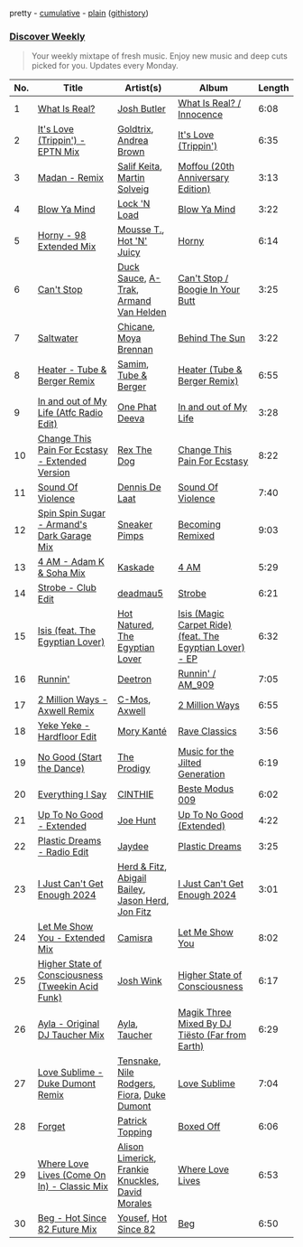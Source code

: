 pretty - [cumulative](/playlists/cumulative/Discover%20Weekly.md) - [plain](/playlists/plain/37i9dQZEVXcERLiUqU2pJX) ([githistory](https://github.githistory.xyz/vitokorn/spotify-playlist-archive/blob/master/playlists/plain/37i9dQZEVXcERLiUqU2pJX))
### [Discover Weekly](https://open.spotify.com/playlist/37i9dQZEVXcERLiUqU2pJX)

> Your weekly mixtape of fresh music. Enjoy new music and deep cuts picked for you. Updates every Monday.

| No. | Title | Artist(s) | Album | Length |
|---|---|---|---|---|
| 1 | [What Is Real?](https://open.spotify.com/track/0UDbCRkLWo8CqFrnKhotdz) | [Josh Butler](https://open.spotify.com/artist/0EAlTKO2HfATH766bVH1rX) | [What Is Real? / Innocence](https://open.spotify.com/album/6mJxwGskyTVxInMc5xOtXc) | 6:08 |
| 2 | [It's Love (Trippin') - EPTN Mix](https://open.spotify.com/track/00NwCKUjcDmmQQox5JAnBD) | [Goldtrix](https://open.spotify.com/artist/4Pif8am2UHNsBFcUA9zthX), [Andrea Brown](https://open.spotify.com/artist/1pFPaJCULP8CZE6y0tbzyn) | [It's Love (Trippin')](https://open.spotify.com/album/4ZL67EHZO6iXprpzl6N5Wc) | 6:35 |
| 3 | [Madan - Remix](https://open.spotify.com/track/5h1xmefdnY2Y4zld4jnvoE) | [Salif Keita](https://open.spotify.com/artist/0VVnWF3KNaa5O7ESohKhAx), [Martin Solveig](https://open.spotify.com/artist/1bj5GrcLom5gZFF5t949Xl) | [Moffou (20th Anniversary Edition)](https://open.spotify.com/album/08WWdjuCR4ZMhV3ZeUAEI7) | 3:13 |
| 4 | [Blow Ya Mind](https://open.spotify.com/track/0BOinKRfOULnJuTW8RVmCX) | [Lock 'N Load](https://open.spotify.com/artist/36WpsQfa32ou67lhwl8RQ9) | [Blow Ya Mind](https://open.spotify.com/album/7p2I7bN18Yq05Vf7NUjnAU) | 3:22 |
| 5 | [Horny - 98 Extended Mix](https://open.spotify.com/track/68tQsFFqWGm9XVsEJJ3rNL) | [Mousse T.](https://open.spotify.com/artist/5N6EzjkOoyABhNZJggeXi6), [Hot 'N' Juicy](https://open.spotify.com/artist/7c40GtC37kwpGDm8kbYcHr) | [Horny](https://open.spotify.com/album/7uSxsLNz7MCIUgzINLvcEH) | 6:14 |
| 6 | [Can't Stop](https://open.spotify.com/track/07zoemKwTiQXJFXG7hRtm7) | [Duck Sauce](https://open.spotify.com/artist/0q8J3Yj810t5cpAYEJ7gxt), [A-Trak](https://open.spotify.com/artist/3TaUSUXn41GixL7zbvrIDt), [Armand Van Helden](https://open.spotify.com/artist/3cQA9WH8liZfeja1DxcDYE) | [Can't Stop / Boogie In Your Butt](https://open.spotify.com/album/631JjaALlDwnLPjmHhClTW) | 3:25 |
| 7 | [Saltwater](https://open.spotify.com/track/7a1jKlij4hReZVlHNOuhai) | [Chicane](https://open.spotify.com/artist/5GxyeQagayzZOg4UwffQlD), [Moya Brennan](https://open.spotify.com/artist/3ZvmmlF8EMEpnnK90jfuJv) | [Behind The Sun](https://open.spotify.com/album/0XLrcTejd2HyqgmCCajtzG) | 3:22 |
| 8 | [Heater - Tube & Berger Remix](https://open.spotify.com/track/2ByTjtyKo5S6i7Knlzezo5) | [Samim](https://open.spotify.com/artist/3iI5B3NF2FdRcRocAKOAPM), [Tube & Berger](https://open.spotify.com/artist/32wcuqRxZuBY5HbH1bWa8h) | [Heater (Tube & Berger Remix)](https://open.spotify.com/album/5dCbhsYIcXSE63fTkML9Pm) | 6:55 |
| 9 | [In and out of My Life (Atfc Radio Edit)](https://open.spotify.com/track/0KXJR7ZGHAZCwzwSTT1Mmx) | [One Phat Deeva](https://open.spotify.com/artist/1kJMBhhFFZwfVa0jPcRBvc) | [In and out of My Life](https://open.spotify.com/album/52nhmv1t98RDllLqtFJ4Bk) | 3:28 |
| 10 | [Change This Pain For Ecstasy - Extended Version](https://open.spotify.com/track/0TMQda1yG1YMMPvMGJU5vo) | [Rex The Dog](https://open.spotify.com/artist/5zbQoW1WWTzvITE8w4ckoC) | [Change This Pain For Ecstasy](https://open.spotify.com/album/08xHiG90YhACt4w637oTqn) | 8:22 |
| 11 | [Sound Of Violence](https://open.spotify.com/track/7dLPl0Bz7CY9VoG5McWk6y) | [Dennis De Laat](https://open.spotify.com/artist/5H2dkBvXw4XaAZvhmYMyi5) | [Sound Of Violence](https://open.spotify.com/album/3xxiKItfuonl27fktOJUWN) | 7:40 |
| 12 | [Spin Spin Sugar - Armand's Dark Garage Mix](https://open.spotify.com/track/6QpiBpYwFtR4M6QEG7XLXn) | [Sneaker Pimps](https://open.spotify.com/artist/1EJWNhiYbOyeUHbsS7Kp1P) | [Becoming Remixed](https://open.spotify.com/album/64598xyUZfqBRCuFVLrznn) | 9:03 |
| 13 | [4 AM - Adam K & Soha Mix](https://open.spotify.com/track/1d4LKOubKKEJHqoxoUe4vR) | [Kaskade](https://open.spotify.com/artist/6TQj5BFPooTa08A7pk8AQ1) | [4 AM](https://open.spotify.com/album/40QSSoOZLAtfWHItbP1Szl) | 5:29 |
| 14 | [Strobe - Club Edit](https://open.spotify.com/track/0eEYax5zHz46XYmD0RJdx6) | [deadmau5](https://open.spotify.com/artist/2CIMQHirSU0MQqyYHq0eOx) | [Strobe](https://open.spotify.com/album/6EYy8giXumFOmT1fpZTCMB) | 6:21 |
| 15 | [Isis (feat. The Egyptian Lover)](https://open.spotify.com/track/5IJxVMUORBy0KzqXAoQD1S) | [Hot Natured](https://open.spotify.com/artist/4aKZ8rfdsQeR7YSskFu9V3), [The Egyptian Lover](https://open.spotify.com/artist/6GGVr7WgIWhsnJNdGyPklP) | [Isis (Magic Carpet Ride) (feat. The Egyptian Lover) - EP](https://open.spotify.com/album/4H96TexEo1r2rlSu10FuVO) | 6:32 |
| 16 | [Runnin'](https://open.spotify.com/track/6iBY8PuHz8Pacevl7IRrH0) | [Deetron](https://open.spotify.com/artist/0d4nL4lAEkHJIqLZSHBuav) | [Runnin' / AM_909](https://open.spotify.com/album/0M8uoesa09hIAICP8JPQMe) | 7:05 |
| 17 | [2 Million Ways - Axwell Remix](https://open.spotify.com/track/5d0xTYPko4gewEHpJl5ZJy) | [C-Mos](https://open.spotify.com/artist/2anOd48kSLCgEawhP3LJpJ), [Axwell](https://open.spotify.com/artist/1xNmvlEiICkRlRGqlNFZ43) | [2 Million Ways](https://open.spotify.com/album/2aDh2LdK6zFidHxBWJQeu6) | 6:55 |
| 18 | [Yeke Yeke - Hardfloor Edit](https://open.spotify.com/track/3P2CTYznZuBgFHCPXqISDG) | [Mory Kanté](https://open.spotify.com/artist/0roLSs1WqlurDniSZ1pttN) | [Rave Classics](https://open.spotify.com/album/5RxPozvp4dooX36BFRIUMT) | 3:56 |
| 19 | [No Good (Start the Dance)](https://open.spotify.com/track/2Jb5Qyy37fdGOTJ6iPYq1y) | [The Prodigy](https://open.spotify.com/artist/4k1ELeJKT1ISyDv8JivPpB) | [Music for the Jilted Generation](https://open.spotify.com/album/4qhJwKBr2ksxAUFjfJd3rb) | 6:19 |
| 20 | [Everything I Say](https://open.spotify.com/track/1CfkMJc4zp8TzbcoSVKu1Z) | [CINTHIE](https://open.spotify.com/artist/764H8zG8sTf5FPHWHW5bvh) | [Beste Modus 009](https://open.spotify.com/album/1TOoLZt8VARZT3438d9IUE) | 6:02 |
| 21 | [Up To No Good - Extended](https://open.spotify.com/track/6BCr9cUP1IAMvo1aGZ7vDA) | [Joe Hunt](https://open.spotify.com/artist/6GZR8ecgFdUz69ADiMz1Yf) | [Up To No Good (Extended)](https://open.spotify.com/album/0PcxF0cPzy7MLcLPfM1CKK) | 4:22 |
| 22 | [Plastic Dreams - Radio Edit](https://open.spotify.com/track/7t020iFDoAjNgc4mjUMBAS) | [Jaydee](https://open.spotify.com/artist/2xVsrAmTyLeCvOvPqTo767) | [Plastic Dreams](https://open.spotify.com/album/2vFYX4AbJVY2ZDkNKbABUq) | 3:25 |
| 23 | [I Just Can't Get Enough 2024](https://open.spotify.com/track/4eBUV9gOciUkgbsJMUmZJQ) | [Herd & Fitz](https://open.spotify.com/artist/7L6QP4RbQLJplFQPAlOr5p), [Abigail Bailey](https://open.spotify.com/artist/0QUNf5BdFRIp6NSs2WbgxM), [Jason Herd](https://open.spotify.com/artist/6NoGVcOrK4W1Xuxcl8hrCQ), [Jon Fitz](https://open.spotify.com/artist/1BHeUQMLyL742WUMcYtFLL) | [I Just Can't Get Enough 2024](https://open.spotify.com/album/2E0zNAwVrLRqluN8sKkeX4) | 3:01 |
| 24 | [Let Me Show You - Extended Mix](https://open.spotify.com/track/1pFtPFxmGgJ3Uu7z10Euwz) | [Camisra](https://open.spotify.com/artist/1aHPNBPSjYv4vHc2pU37Xf) | [Let Me Show You](https://open.spotify.com/album/3mxywbCCJxpRBxfaMUJeS4) | 8:02 |
| 25 | [Higher State of Consciousness (Tweekin Acid Funk)](https://open.spotify.com/track/6cJ3yBgG1VzRpf4xrKsfB8) | [Josh Wink](https://open.spotify.com/artist/6DQLkRykAsF6paJnlIMX4H) | [Higher State of Consciousness](https://open.spotify.com/album/4DMsPDskkWhCfALt696an6) | 6:17 |
| 26 | [Ayla - Original DJ Taucher Mix](https://open.spotify.com/track/6Qlmk3jfcJoaiTic9bO3SY) | [Ayla](https://open.spotify.com/artist/190nhOwQKuDEOv7YKOgnzq), [Taucher](https://open.spotify.com/artist/0LTOhhlPSPjhOamlAhbYfa) | [Magik Three Mixed By DJ Tiësto (Far from Earth)](https://open.spotify.com/album/4wjYE0LkMXeN2CtAPIctUN) | 6:29 |
| 27 | [Love Sublime - Duke Dumont Remix](https://open.spotify.com/track/3FWFEECcUIBhJBjMWXmN3f) | [Tensnake](https://open.spotify.com/artist/75nC6MXUalYZSOd7OfNkwq), [Nile Rodgers](https://open.spotify.com/artist/3yDIp0kaq9EFKe07X1X2rz), [Fiora](https://open.spotify.com/artist/2r7POU2f5jV6x3k4vsNwrM), [Duke Dumont](https://open.spotify.com/artist/61lyPtntblHJvA7FMMhi7E) | [Love Sublime](https://open.spotify.com/album/4S62ZiPyYWKXMzxAjttfl5) | 7:04 |
| 28 | [Forget](https://open.spotify.com/track/7aBOeUzDz8JIhBYYgKZJih) | [Patrick Topping](https://open.spotify.com/artist/7yRimuQSC5Ks3T2Ts0iyZa) | [Boxed Off](https://open.spotify.com/album/6KlT5wd8PMU5j2bzQ7L4bp) | 6:06 |
| 29 | [Where Love Lives (Come On In) - Classic Mix](https://open.spotify.com/track/0qLFmEmZclvTfxEIMo8J2C) | [Alison Limerick](https://open.spotify.com/artist/0ELXBCSsRl2m92MgnOsA69), [Frankie Knuckles](https://open.spotify.com/artist/63yl9nDNrHpiAYGlNJxxjc), [David Morales](https://open.spotify.com/artist/6CwQfN34JdGHfo0A752Lts) | [Where Love Lives](https://open.spotify.com/album/2s2xll4WA81USky4yHjiH3) | 6:53 |
| 30 | [Beg - Hot Since 82 Future Mix](https://open.spotify.com/track/3OC1afPKaRJdKxAWUvzZW8) | [Yousef](https://open.spotify.com/artist/1HsWNPlqCBv9AwCFBDIEKF), [Hot Since 82](https://open.spotify.com/artist/1tRBmMtER4fGrzrt8O9VpS) | [Beg](https://open.spotify.com/album/1nqGzfMCuy1adpnzarAa6h) | 6:50 |